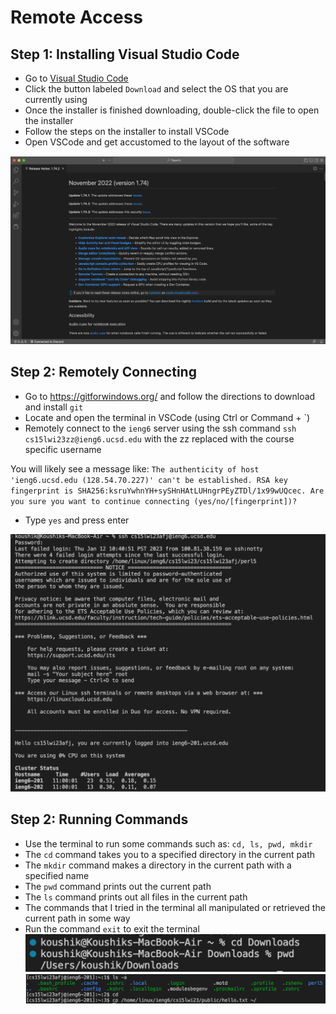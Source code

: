 # Remote Access

## Step 1: Installing Visual Studio Code
* Go to [Visual Studio Code](https://code.visualstudio.com/) 
* Click the button labeled `Download` and select the OS that you are currently using
* Once the installer is finished downloading, double-click the file to open the installer
* Follow the steps on the installer to install VSCode
* Open VSCode and get accustomed to the layout of the software

![Image](step1.png)


## Step 2: Remotely Connecting
* Go to https://gitforwindows.org/ and follow the directions to download and install `git` 
* Locate and open the terminal in VSCode (using Ctrl or Command + `)
* Remotely connect to the `ieng6` server using the ssh command `ssh cs15lwi23zz@ieng6.ucsd.edu` with the zz replaced with the course specific username

You will likely see a message like:
`The authenticity of host 'ieng6.ucsd.edu (128.54.70.227)' can't be established.
RSA key fingerprint is SHA256:ksruYwhnYH+sySHnHAtLUHngrPEyZTDl/1x99wUQcec.
Are you sure you want to continue connecting (yes/no/[fingerprint])? `

* Type `yes` and press enter

![Image](step2.png)

## Step 2: Running Commands
* Use the terminal to run some commands such as: `cd, ls, pwd, mkdir`
* The `cd` command takes you to a specified directory in the current path
* The `mkdir` command makes a directory in the current path with a specified name
* The `pwd` command prints out the current path
* The `ls` command prints out all files in the current path
* The commands that I tried in the terminal all manipulated or retrieved the current path in some way
* Run the command `exit` to exit the terminal
![Image](step3-1.png)
![Image](step3-2.png)
